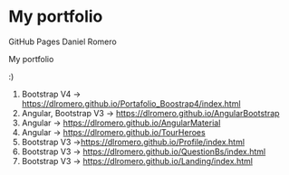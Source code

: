 # My portfolio
GitHub Pages Daniel Romero

My portfolio

:)

1. Bootstrap V4 -> https://dlromero.github.io/Portafolio_Boostrap4/index.html
2. Angular, Bootstrap V3 -> https://dlromero.github.io/AngularBootstrap
3. Angular -> https://dlromero.github.io/AngularMaterial
4. Angular -> https://dlromero.github.io/TourHeroes
5. Bootstrap V3 ->https://dlromero.github.io/Profile/index.html
6. Bootstrap V3 -> https://dlromero.github.io/QuestionBs/index.html
7. Bootstrap V3 -> https://dlromero.github.io/Landing/index.html
